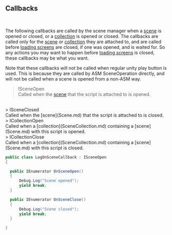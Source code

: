 ## Callbacks

<br/>

The following callbacks are called by the scene manager when a [scene](Scene.md) is opened or closed, or a [collection](SceneCollection.md) is opened or closed. The callbacks are called only for the [scene](Scene.md) or [collection](SceneCollection.md) they are attached to, and are called before [loading screens](loadingScreen.md) are closed, if one was opened, and is waited for. So any actions you may want to happen before [loading screens](loadingScreen.md) is closed, these callbacks may be what you want.

Note that these callbacks will not be called when regular unity play button is used. This is because they are called by ASM SceneOperation directly, and will not be called when a scene is opened from a non-ASM way.

> ISceneOpen<br/>
Called when the [scene](Scene.md) that the script is attached to is opened.

<br/>
> ISceneClosed<br/>
Called when the [scene](Scene.md) that the script is attached to is closed.

<br/>
> ICollectionOpen<br/>
Called when a [collection](SceneCollection.md) containing a [scene](Scene.md) with this script is opened.

<br/>
> ICollectionClose<br/>
Called when a [collection](SceneCollection.md) containing a [scene](Scene.md) with this script is closed.

```csharp
public class LogOnSceneCallback : ISceneOpen
{

  public IEnumerator OnSceneOpen()
  {
      Debug.Log("Scene opened");
      yield break;
  }

  public IEnumerator OnSceneClose()
  {
      Debug.Log("Scene closed");
      yield break;
  }

}

```
